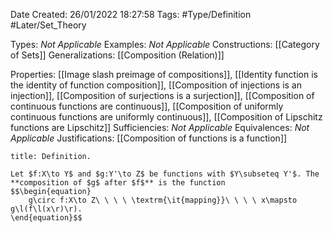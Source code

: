 <div class="topSpace"></div>

Date Created: 26/01/2022 18:27:58
Tags: #Type/Definition #Later/Set_Theory

Types: _Not Applicable_
Examples: _Not Applicable_
Constructions: [[Category of Sets]]
Generalizations: [[Composition (Relation)]]

Properties: [[Image slash preimage of compositions]], [[Identity function is the identity of function composition]], [[Composition of injections is an injection]], [[Composition of surjections is a surjection]], [[Composition of continuous functions are continuous]], [[Composition of uniformly continuous functions are uniformly continuous]], [[Composition of Lipschitz functions are Lipschitz]]
Sufficiencies: _Not Applicable_
Equivalences: _Not Applicable_
Justifications: [[Composition of functions is a function]]

``` ad-Definition
title: Definition.

Let $f:X\to Y$ and $g:Y'\to Z$ be functions with $Y\subseteq Y'$. The **composition of $g$ after $f$** is the function
$$\begin{equation}
    g\circ f:X\to Z\ \ \ \ \textrm{\it{mapping}}\ \ \ \ x\mapsto g\l(f\l(x\r)\r).
\end{equation}$$

```
